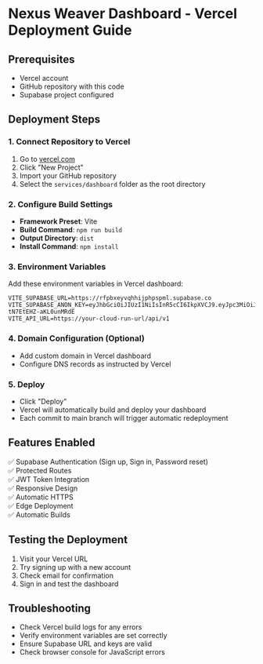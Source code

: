 # Nexus Weaver Dashboard - Vercel Deployment Guide

## Prerequisites
- Vercel account
- GitHub repository with this code
- Supabase project configured

## Deployment Steps

### 1. Connect Repository to Vercel
1. Go to [vercel.com](https://vercel.com)
2. Click "New Project"
3. Import your GitHub repository
4. Select the `services/dashboard` folder as the root directory

### 2. Configure Build Settings
- **Framework Preset**: Vite
- **Build Command**: `npm run build`
- **Output Directory**: `dist`
- **Install Command**: `npm install`

### 3. Environment Variables
Add these environment variables in Vercel dashboard:

```
VITE_SUPABASE_URL=https://rfpbxeyvqhhijphpspml.supabase.co
VITE_SUPABASE_ANON_KEY=eyJhbGciOiJIUzI1NiIsInR5cCI6IkpXVCJ9.eyJpc3MiOiJzdXBhYmFzZSIsInJlZiI6InJmcGJ4ZXl2cWhoaWpwaHBzcG1sIiwicm9sZSI6ImFub24iLCJpYXQiOjE3NTM5MTU4ODIsImV4cCI6MjA2OTQ5MTg4Mn0.vAgQxJ9mXb0V4ZVoFid4Whl-tN7EtEHZ-aKL0unMRdE
VITE_API_URL=https://your-cloud-run-url/api/v1
```

### 4. Domain Configuration (Optional)
- Add custom domain in Vercel dashboard
- Configure DNS records as instructed by Vercel

### 5. Deploy
- Click "Deploy" 
- Vercel will automatically build and deploy your dashboard
- Each commit to main branch will trigger automatic redeployment

## Features Enabled
✅ Supabase Authentication (Sign up, Sign in, Password reset)  
✅ Protected Routes  
✅ JWT Token Integration  
✅ Responsive Design  
✅ Automatic HTTPS  
✅ Edge Deployment  
✅ Automatic Builds  

## Testing the Deployment
1. Visit your Vercel URL
2. Try signing up with a new account
3. Check email for confirmation
4. Sign in and test the dashboard

## Troubleshooting
- Check Vercel build logs for any errors
- Verify environment variables are set correctly
- Ensure Supabase URL and keys are valid
- Check browser console for JavaScript errors